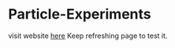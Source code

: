 # Particle-Experiments
visit website [here](https://koutselakismanos.github.io/Particle-Experiments)
Keep refreshing page to test it.
